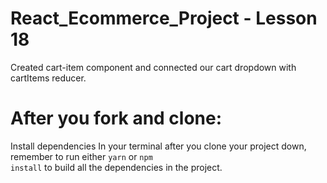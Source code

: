 # React_Ecommerce_Project - Lesson 18

Created cart-item component and connected our cart dropdown with cartItems reducer.

# After you fork and clone:
Install dependencies
In your terminal after you clone your project down, remember to run either <code>yarn</code> or <code>npm install</code> to build all the dependencies in the project.

